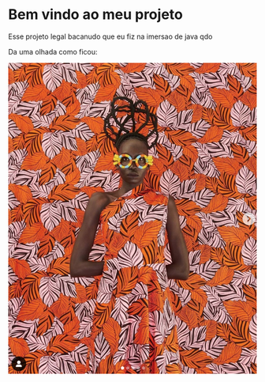 
# Bem vindo ao meu projeto

Esse projeto legal bacanudo que eu fiz na imersao de java qdo

Da uma olhada como ficou:

![](vitrinedev.png)

